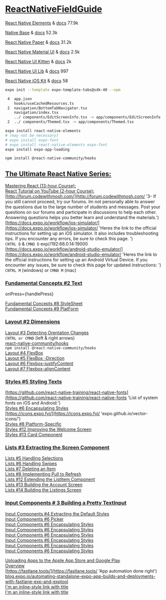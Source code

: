 # [ReactNativeFieldGuide](https://docs.expo.io/guides/userinterface/ 'User Interface Component Libraries')

[React Native Elements](https://react-native-training.github.io/react-native-elements/ 'updated: 02-01-2021, users 77.9k') & [docs](https://react-native-training.github.io/react-native-elements/docs/getting_started.html 'docs') 77.9k

[Native Base](https://nativebase.io/ 'updated: 01-27-2021, users 52.3k') & [docs](https://docs.nativebase.io/ 'docs') 52.3k

[React Native Paper](https://github.com/callstack/react-native-paper 'updated: 01-22-2021, users 31.2k') & [docs](https://callstack.github.io/react-native-paper/index.html 'docs') 31.2k

[React Native Material UI](https://github.com/xotahal/react-native-material-ui 'updated: 04-19-2019, users 2.5k') & [docs](https://github.com/xotahal/react-native-material-ui/blob/master/docs/GettingStarted.md 'docs') 2.5k

[React Native UI Kitten](https://akveo.github.io/react-native-ui-kitten/#/home 'updated: 09-08-2020, users 2k') & [docs](https://akveo.github.io/react-native-ui-kitten/#/docs/quick-start/getting-started 'docs') 2k

[React Native UI Lib](https://github.com/wix/react-native-ui-lib 'updated: 02-05-2021, users 997') & [docs](https://wix.github.io/react-native-ui-lib/ 'docs') 997

[React Native iOS Kit](https://github.com/callstack/react-native-ios-kit 'updated: 011-05-2020, users 58') & [docs](https://callstack.github.io/react-native-ios-kit/docs/installation.html 'docs') 58

```bash
expo init --template expo-template-tabs@sdk-40 --npm

 4  app.json
    hooks/useCachedResources.ts
 2  navigation/BottomTabNavigator.tsx
    navigation/index.tsx
    ../ components/EditScreenInfo.tsx -> app/components/EditScreenInfo.tsx
 2  ../ components/Themed.tsx -> app/components/Themed.tsx

expo install react-native-elements
# (may not be necessary)
# expo install expo-font
# expo install react-native-elements expo-font
expo install expo-app-loading

npm install @react-native-community/hooks
```

## [The Ultimate React Native Series:](https://codewithmosh.com/courses/887220/ 'Mosh HameDani')

[Mastering React (13-hour Course):](https://codewithmosh.com/p/mastering-react 'Mastering React (13-hour Course):')  
[React Tutorial on YouTube (2-hour Course):](https://youtu.be/Ke90Tje7VS0 'React Tutorial on YouTube (2-hour Course): ')  
[http://forum.codewithmosh.com/](http://forum.codewithmosh.com/ '3- If you still cannot proceed, try our forums. Im not personally able to answer the questions due to the large number of students and messages. Post your questions on our forums and participate in discussions to help each other. Answering questions helps you better learn and understand the materials.')  
[https://docs.expo.io/workflow/ios-simulator/](https://docs.expo.io/workflow/ios-simulator/ 'Heres the link to the official instructions for setting up an iOS simulator. It also includes troubleshooting tips. If you encounter any errors, be sure to check this page. ')  
`CNTRL D` & `CMND D`
exp//192:68.0.14:19000  
[https://docs.expo.io/workflow/android-studio-emulator/](https://docs.expo.io/workflow/android-studio-emulator/ 'Heres the link to the official instructions for setting up an Android Virtual Device. If you encounter any issues, be sure to check this page for updated instructions: ')  
`CNTRL M` (windows) or `CMND M` (mac)

### [Fundamental Concepts #2 Text](https://codewithmosh.com/courses/887220/lectures/16617397 'const handlePress = () => console.log()')

onPress={handlePress}

<!-- [Fundamental Concepts #6 Button](https://codewithmosh.com/courses/887220/lectures/16617561 'rnsf Functional Component') -->

[Fundamental Concepts #8 StyleSheet](https://codewithmosh.com/courses/887220/lectures/16617395 '3:21 merge styles')  
[Fundamental Concepts #9 PlatForm](https://codewithmosh.com/courses/887220/lectures/16617395 '2:00 Platform.OS === "android" ? StatusBar.currentHeight : 0,')

### [Layout #2 Dimensions](https://codewithmosh.com/courses/887220/lectures/16617488 'Dimensions.get("screen")')

[Layout #3 Detecting Orentation Changes](https://www.google.com 'useDimensions & useDeviceOrentation')  
`CNTRL or CMND` (left & right arrows)  
[react-native-community/hooks](https://github.com/react-native-community/hooks#usecameraroll '2:00 hooks, useCamerRoll')  
`npm install @react-native-community/hooks`  
[Layout #4 FlexBox](https://www.google.com 'Alt Shift Down Arrow to copy code 2:00')  
[Layout #5 FlexBox -Direction](https://www.google.com '1:23 Control Space')  
[Layout #6 Flexbox-justifyContent](https://codewithmosh.com/courses/887220/lectures/16617484 '1:43 justifyContent: "space-evenly"')  
[Layout #7 Flexbox-alignContent](https://codewithmosh.com/courses/887220/lectures/16617480 '2:33 alignContent: "center"')

### [Styles #5 Styling Texts](https://codewithmosh.com/courses/887220/lectures/16617561 'expo install expo-font (OTF)')

[https://github.com/react-native-training/react-native-fonts](https://github.com/react-native-training/react-native-fonts 'List of system fonts on iOS and Android:')  
[Styles #6 Encapsulating Styles](https://codewithmosh.com/courses/887220/lectures/16617561 'rnsf Functional Component  imrn  2:00 {children} rnss - rn-stylesheet')  
[https://icons.expo.fyi/](https://icons.expo.fyi/ 'expo.github.io/vector-icons/')  
[Styles #8 Platform-Specific](https://codewithmosh.com/courses/887220/lectures/16617555 '...Platform (spread  2:00)')  
[Styles #12 Improving the Welcome Screen](https://codewithmosh.com/courses/887220/lectures/16617564 '4:00 style={[styles.button, { backgroundColor: colors[color] }]}')  
[Styles #13 Card Component](https://codewithmosh.com/courses/887220/lectures/16617550 'rnsf 4:00 {destructuring} 6:00 {require} 8:00 style={[styles.text, style]} 9:30 {overflow}')

### [Lists #3 Extracting the Screen Component](https://codewithmosh.com/courses/887220/lectures/16687902 'paddingTop: Constants.statusBarHeight,')

[Lists #5 Handling Selections](https://codewithmosh.com/courses/887220/lectures/16687899 '2:05 onPress={onPress}')  
[Lists #6 Handling Swipes](https://codewithmosh.com/courses/887220/lectures/16687906 '2:25 Swipeable renderRightActions={renderRightActions} 3:38 returns a view')  
[Lists #7 Deleting an Item](https://codewithmosh.com/courses/887220/lectures/16687900 '0:45 renderRightActions={() => ( </ListItemDeleteAction onPress={() => handleDelete(item)} /> )} 3:30 { useState }')  
[Lists #8 Implementing Pull to Refresh](https://codewithmosh.com/courses/887220/lectures/16687895 '0:45 const [refreshing, setRefreshing] = useState(false);')  
[Lists #12 Extending the ListItem Component](https://codewithmosh.com/courses/887220/lectures/16687905 '1:15 Conditional rendering {image && </Image style={styles.image} source={image} />}')  
[Lists #13 Building the Account Screen](https://codewithmosh.com/courses/887220/lectures/16687953 '7:15 merging prop styles, style={[styles.screen, style] 8:00 breaks rule for re-usablity')  
[Lists #14 Building the Listings Screen](https://codewithmosh.com/courses/887220/lectures/16687954 '3:15 subTitle={"$" + item.price} 5:00  </View style={style}>{children}</>')

### [Input Components # 3 Building a Pretty TextInput](https://codewithmosh.com/courses/887220/lectures/16762423 '3:15 conditional icon, 5:00 destructuring ({ icon, ...otherProps })')

[Input Components #4 Extracting the Default Styles](https://codewithmosh.com/courses/887220/lectures/16762425 '2:00 style={defaultStyles.text} 3:00 defaultStyles.colors.lightGrey,')  
[Input Components #6 Picker](https://codewithmosh.com/courses/887220/lectures/16762419 'expo install @react-native-community/datetimepicker')  
[Input Components #6 Encapsulating Styles](https://codewithmosh.com/courses/887220/lectures/16617561 'rnsf Functional Component')  
[Input Components #6 Encapsulating Styles](https://codewithmosh.com/courses/887220/lectures/16617561 'rnsf Functional Component')  
[Input Components #6 Encapsulating Styles](https://codewithmosh.com/courses/887220/lectures/16617561 'rnsf Functional Component')  
[Input Components #6 Encapsulating Styles](https://codewithmosh.com/courses/887220/lectures/16617561 'rnsf Functional Component')  
[Input Components #6 Encapsulating Styles](https://codewithmosh.com/courses/887220/lectures/16617561 'rnsf Functional Component')  
[Input Components #6 Encapsulating Styles](https://codewithmosh.com/courses/887220/lectures/16617561 'rnsf Functional Component')

[Uploading Apps to the Apple App Store and Google Play](https://docs.expo.io/distribution/uploading-apps/ 'Uploading Apps to the Apple App Store and Google Play')  
[Overview](https://docs.expo.io/distribution/introduction/ 'Overview')  
[https://fastlane.tools/](https://fastlane.tools/ 'App automation done right')  
[blog.expo.io/automating-standalone-expo-app-builds-and-deployments-with-fastlane-exp-and-exptool](https://blog.expo.io/automating-standalone-expo-app-builds-and-deployments-with-fastlane-exp-and-exptool-9b2f5ad0a2cd 'Automating Standalone Expo App Builds and Deployments with Fastlane and Expo CLI')  
[I'm an inline-style link with title](https://www.google.com "Google's Homepage")  
[I'm an inline-style link with title](https://www.google.com "Google's Homepage")
